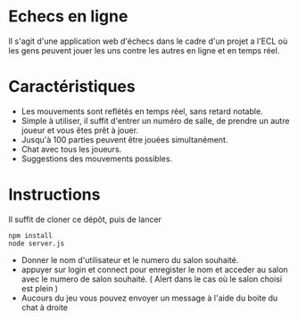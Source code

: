# Echecs en ligne
Il s'agit d'une application web d'échecs dans le cadre d'un projet a l'ECL où les gens peuvent jouer les uns contre les autres en ligne et en temps réel. 

# Caractéristiques
<ul>
  <li>Les mouvements sont reflétés en temps réel, sans retard notable.</li>
  <li>Simple à utiliser, il suffit d'entrer un numéro de salle, de prendre un autre joueur et vous êtes prêt à jouer.</li>
  <li>Jusqu'à 100 parties peuvent être jouées simultanément.</li>
  <li>Chat avec tous les joueurs.</li>
  <li>Suggestions des mouvements possibles.</li>
</ul>

# Instructions
Il suffit de cloner ce dépôt, puis de lancer
```
npm install
node server.js
```
<ul>
  <li> Donner le nom d'utilisateur et le numero du salon souhaité.</li>
  <li> appuyer sur login et connect pour enregister le nom et acceder au salon avec le numero de salon souhaité. ( Alert dans le cas où le salon    choisi est plein ) </li>
  <li> Aucours du jeu vous pouvez envoyer un message à l'aide du boite du chat à droite </li>
 </ul>
